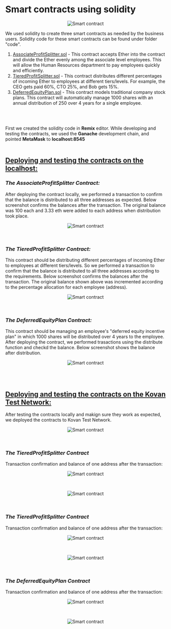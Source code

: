 


# Smart contracts using solidity
<p align="center">
<img src="./images/smartcontract.jpeg?raw=true" alt="Smart contract"/>
</p>

We used solidity to create three smart contracts as needed by the business users. Solidity code for these smart contracts can be found under folder "code".

1. [AssociateProfitSplitter.sol](code/TieredProfitSplitter.sol) - This contract accepts Ether into the contract and divide the Ether evenly among the associate level employees. This will allow the Human Resources department to pay employees quickly and efficiently.
2. [TieredProfitSplitter.sol](code/TieredProfitSplitter.sol) - This contract distributes different percentages of incoming Ether to employees at different tiers/levels. For example, the CEO gets paid 60%, CTO 25%, and Bob gets 15%.
3. [DeferredEquityPlan.sol](code/DeferredEquityPlan.sol) - This contract models traditional company stock plans. This contract will automatically manage 1000 shares with an annual distribution of 250 over 4 years for a single employee.

<br>
<br>

First we created the solidity code in **Remix** editor. While developing and testing the contracts, we used the **Ganache** development chain, and pointed **MetaMask** to **localhost:8545**
<br>
<br>

## <ins>**Deploying and testing the contracts on the localhost:**</ins>
### **_The AssociateProfitSplitter Contract:_**
After deploying the contract locally, we performed a transaction to confirm that the balance is distributed to all three addresses as expected. Below screenshot confirms the balances after the transaction. The original balance was 100 each and 3.33 eth were added to each address when distribution took place.

<p align="center">
<img src="./images/AssociateProfitSplitter_1.png?raw=true" alt="Smart contract"/>
</p>
<br>

### **_The TieredProfitSplitter Contract:_**
This contract should be distributing different percentages of incoming Ether to employees at different tiers/levels. So we performed a transaction to confirm that the balance is distributed to all three addresses according to the requirements. Below screenshot confirms the balances after the transaction. The original balance shown above was incremented according to the percentage allocation for each employee (address).

<p align="center">
<img src="./images/TieredProfitSplitter _1.png?raw=true" alt="Smart contract"/>
</p>
<br>


### **_The DeferredEquityPlan  Contract:_**
This contract should be  managing an employee's "deferred equity incentive plan" in which 1000 shares will be distributed over 4 years to the employee. After deploying the contract, we performed trasactions using the distribute function and checkd the balance. Below screenshot shows the balance after distribution.

<p align="center">
<img src="./images/DeferredEquityPlan_1.png?raw=true" alt="Smart contract"/>
</p>
<br>
<br>

## <ins>**Deploying and testing the contracts on the Kovan Test Network:**</ins> 
After testing the contracts locally and makign sure they work as expected, we deployed the contracts to Kovan Test Network.  
<p align="center">
<img src="./images/Kovan_account.png?raw=true" alt="Smart contract"/>
</p>
<br>

### **_The TieredProfitSplitter Contract_**
Transaction confirmation and balance of one address after the transaction:
<p align="center">
<img src="./images/AssociateProfitSplitter_2.png?raw=true" alt="Smart contract"/>
</p>
<br>

<p align="center">
<img src="./images/AssociateProfitSplitter_3.png?raw=true" alt="Smart contract"/>
</p>
<br>

### **_The TieredProfitSplitter Contract_**
Transaction confirmation and balance of one address after the transaction:
<p align="center">
<img src="./images/TieredProfitSplitter_3.png?raw=true" alt="Smart contract"/>
</p>
<br>

<p align="center">
<img src="./images/TieredProfitSplitter_2.png?raw=true" alt="Smart contract"/>
</p>
<br>

### **_The DeferredEquityPlan Contract_**
Transaction confirmation and balance of one address after the transaction:
<p align="center">
<img src="./images/DeferredEquityPlan _distribute.png?raw=true" alt="Smart contract"/>
</p>
<br>

<p align="center">
<img src="./images/DeferredEquityPlan_1.png?raw=true" alt="Smart contract"/>
</p>
<br>

 